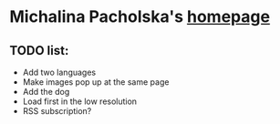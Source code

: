 # Michalina Pacholska's [homepage](https://micha7a.github.io/)

## TODO list:
- Add two languages 
- Make images pop up at the same page
- Add the dog
- Load first in the low resolution
- RSS subscription?
